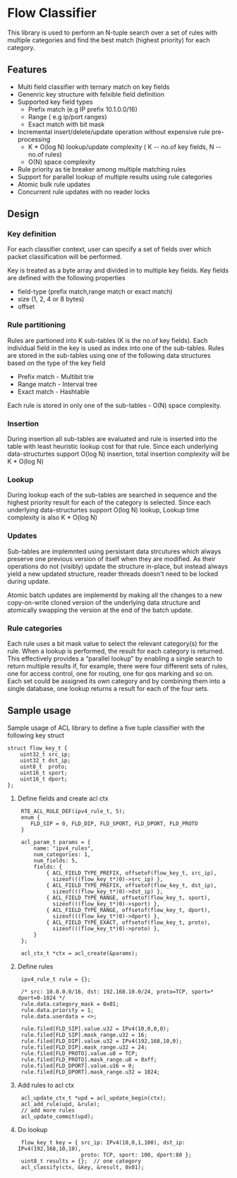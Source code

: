 # Flow Classifier 

This library is used to perform an N-tuple search over a set of rules with 
multiple categories and find the best match (highest priority) for each category. 

## Features

- Multi field classifier with ternary match on key fields
- Genenric key structure with felxible field definition
- Supported key field types
    - Prefix match (e.g IP prefix 10.1.0.0/16)
    - Range ( e.g ip/port ranges)
    - Exact match with bit mask 
- Incremental insert/delete/update operation without expensive rule pre-processing
    -  K * O(log N)  lookup/update complexity ( K -- no.of key fields, N -- no.of rules)
    -  O(N) space complexity
- Rule priority as tie breaker among multiple matching rules
- Support for parallel lookup of multiple results using rule categories
- Atomic bulk rule updates
- Concurrent rule updates with no reader locks

## Design

### Key definition

For each classifier context, user can specify a set of fields over which packet 
classification will be performed.

Key is treated as a byte array and divided in to multiple key fields. Key fields are 
defined with the following properties
- field-type (prefix match,range match or exact match)
- size (1, 2, 4 or 8 bytes)
- offset

### Rule partitioning

Rules are partioned into K sub-tables (K is the no.of key fields). Each individual
field in the key is used as index into one of the sub-tables. Rules are stored 
in the sub-tables using one of the following  data structures based on the type 
of the key field

 - Prefix match - Multibit trie
 - Range match - Interval tree
 - Exact match - Hashtable

Each rule is stored in only one of the sub-tables - O(N) space complexity.

### Insertion

During insertion all sub-tables are evaluated and rule is inserted 
into the table with least heuristic lookup cost for that rule. Since
each underlying data-structurtes support O(log N) insertion, total insertion
complexity will be K * O(log N)

### Lookup

During lookup each of the sub-tables are searched in sequence and the highest 
priority result for each of the category is selected. Since
each underlying data-structurtes support O(log N) lookup, Lookup time complexity
is also K * O(log N)

### Updates

Sub-tables are implemnted using persistant data strcutures which always preserve 
one previous version of itself when they are modified. As their operations do not 
(visibly) update the structure in-place, but instead always yield a new updated 
structure, reader threads doesn't need to be locked during update.

Atomic batch updates are implementd by making all the changes to a new copy-on-write 
cloned version of the underlying data structure and atomically swapping the version
at the end of the batch update.

### Rule categories

Each rule uses a bit mask value to select the relevant category(s) for the rule. 
When a lookup is performed, the result for each category is returned. This effectively 
provides a “parallel lookup” by enabling a single search to return multiple results if, 
for example, there were four different sets of  rules, one for access control, 
one for routing, one for qos marking and so on. Each set could be assigned its own 
category and by combining them into a single database, one lookup returns a result 
for each of the four sets.


## Sample usage

Sample usage of ACL library to define a five tuple classifier with the following key struct

    struct flow_key_t {
        uint32_t src_ip;
        uint32_t dst_ip;
        uint8_t  proto;
        uint16_t sport;
        uint16_t dport;
    };
       
1. Define fields and create acl ctx

        RTE_ACL_RULE_DEF(ipv4_rule_t, 5);
        enum {
           FLD_SIP = 0, FLD_DIP, FLD_SPORT, FLD_DPORT, FLD_PROTO
        }
        
        acl_param_t params = {
            name: "ipv4_rules",
            num_categories: 1,
            num_fields: 5,
            fields: {
                { ACL_FIELD_TYPE_PREFIX, offsetof(flow_key_t, src_ip), 
                  sizeof(((flow_key_t*)0)->src_ip) },
                { ACL_FIELD_TYPE_PREFIX, offsetof(flow_key_t, dst_ip), 
                  sizeof(((flow_key_t*)0)->dst_ip) },
                { ACL_FIELD_TYPE_RANGE, offsetof(flow_key_t, sport), 
                  sizeof(((flow_key_t*)0)->sport) },
                { ACL_FIELD_TYPE_RANGE, offsetof(flow_key_t, dport), 
                  sizeof(((flow_key_t*)0)->dport) },
                { ACL_FIELD_TYPE_EXACT, offsetof(flow_key_t, proto), 
                  sizeof(((flow_key_t*)0)->proto) },
            }
        };

        acl_ctx_t *ctx = acl_create(&params);
         

2. Define rules

        ipv4_rule_t rule = {};
          
        /* src: 10.0.0.0/16, dst: 192.168.10.0/24, proto=TCP, sport=* dport=0-1024 */
        rule.data.category_mask = 0x01;
        rule.data.priority = 1;
        rule.data.userdata = <>;
        
        rule.filed[FLD_SIP].value.u32 = IPv4(10,0,0,0);
        rule.filed[FLD_SIP].mask_range.u32 = 16;
        rule.filed[FLD_DIP].value.u32 = IPv4(192,168,10,0);
        rule.filed[FLD_DIP].mask_range.u32 = 24;
        rule.filed[FLD_PROTO].value.u8 = TCP;
        rule.filed[FLD_PROTO].mask_range.u8 = 0xff;
        rule.filed[FLD_DPORT].value.u16 = 0;
        rule.filed[FLD_DPORT].mask_range.u32 = 1024;
        

3. Add rules to acl ctx

        acl_update_ctx_t *upd = acl_update_begin(ctx);
        acl_add_rule(upd, &rule);
        // add more rules
        acl_update_commit(upd);

4. Do lookup 

        flow_key_t key = { src_ip: IPv4(10,0,1,100), dst_ip: IPv4(192,168,10,10), 
                           proto: TCP, sport: 100, dport:80 };
        uint8_t results = {};  // one category
        acl_classify(ctx, &key, &result, 0x01);
        
